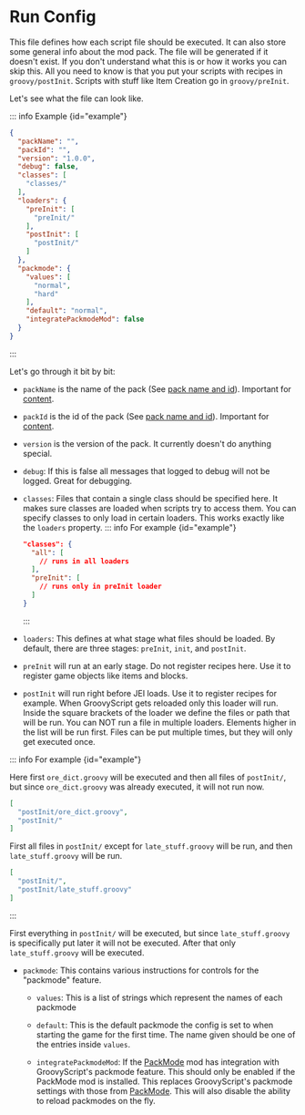 
# Run Config

This file defines how each script file should be executed. It can also store some general info about the mod pack. The
file will be generated if it doesn't exist.
If you don't understand what this is or how it works you can skip this. All you need to know is that you put your
scripts with recipes in `groovy/postInit`.
Scripts with stuff like Item Creation go in `groovy/preInit`.

Let's see what the file can look like.

::: info Example {id="example"}
```json
{
  "packName": "",
  "packId": "",
  "version": "1.0.0",
  "debug": false,
  "classes": [
    "classes/"
  ],
  "loaders": {
    "preInit": [
      "preInit/"
    ],
    "postInit": [
      "postInit/"
    ]
  },
  "packmode": {
    "values": [
      "normal",
      "hard"
    ],
    "default": "normal",
    "integratePackmodeMod": false
  }
}
```
:::

Let's go through it bit by bit:


- `packName` is the name of the pack (See [pack name and id](./index.md#pack-name-and-id)). Important
  for [content](../content/index.md).

- `packId` is the id of the pack (See [pack name and id](./index.md#pack-name-and-id)). Important
  for [content](../content/index.md).

- `version` is the version of the pack. It currently doesn't do anything special.

- `debug`: If this is false all messages that logged to debug will not be logged. Great for debugging.

- `classes`: Files that contain a single class should be specified here.
  It makes sure classes are loaded when scripts try to access them.
  You can specify classes to only load in certain loaders.
  This works exactly like the `loaders` property.
  ::: info For example {id="example"}
  ```json
  "classes": {
    "all": [
      // runs in all loaders
    ],
    "preInit": [
      // runs only in preInit loader
    ]
  }
  ```
  :::

- `loaders`: This defines at what stage what files should be loaded.
  By default, there are three stages: `preInit`, `init`, and `postInit`.

- `preInit` will run at an early stage.
  Do not register recipes here.
  Use it to register game objects like items and blocks.

- `postInit` will run right before JEI loads.
  Use it to register recipes for example.
  When GroovyScript gets reloaded only this loader will run.
  Inside the square brackets of the loader we define the files or path that will be run.
  You can NOT run a file in multiple loaders.
  Elements higher in the list will be run first.
  Files can be put multiple times, but they will only get executed once.


::: info For example {id="example"}

Here first `ore_dict.groovy` will be executed and then all files of `postInit/`, but since `ore_dict.groovy` was already
executed, it will not run now.

```json
[
  "postInit/ore_dict.groovy",
  "postInit/"
]
```

First all files in `postInit/` except for `late_stuff.groovy` will be run, and then `late_stuff.groovy` will be run.


```json
[
  "postInit/",
  "postInit/late_stuff.groovy"
]
```

:::

First everything in `postInit/` will be executed, but since `late_stuff.groovy` is specifically put later it will not be
executed. After that only `late_stuff.groovy` will be executed.

- `packmode`: This contains various instructions for controls for the "packmode" feature.

  - `values`: This is a list of strings which represent the names of each packmode

  - `default`: This is the default packmode the config is set to when starting the game for the first time.
    The name given should be one of the entries inside `values`.

  - `integratePackmodeMod`: If the [PackMode](https://www.curseforge.com/minecraft/mc-mods/packmode) mod has integration with GroovyScript's packmode feature.
    This should only be enabled if the PackMode mod is installed.
    This replaces GroovyScript's packmode settings with those from [PackMode](https://www.curseforge.com/minecraft/mc-mods/packmode).
    This will also disable the ability to reload packmodes on the fly.
